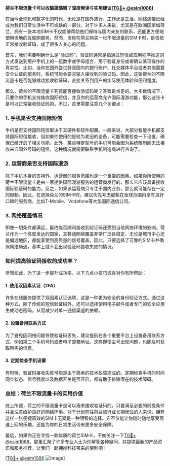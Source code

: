 **荷兰不限流量卡可以收驗證碼嗎？深度解读与实用建议[[TG💪+ @esim1088](https://t.me/s/esim1088)]**

在当今全球化和数字化的时代，无论是在国外旅行、工作还是生活，网络连接已经成为我们日常生活中不可或缺的一部分。对于许多人来说，尤其是在欧洲国家如荷兰，拥有一张本地SIM卡不仅能够帮助他们保持与国内亲友的联系，还能更方便地使用当地的互联网服务。然而，当你在荷兰购买一张不限流量的SIM卡时，是否能正常接收验证码，成了很多人关心的问题。

首先，我们需要明确什么是“验证码”。验证码通常是指通过短信或应用程序推送的方式发送到用户手机上的一组数字或字母组合，用于验证身份或者确认某项操作的真实性。比如，当你在国外尝试登录国内的银行账户、社交媒体平台或者其他需要安全认证的服务时，系统可能会要求输入接收到的验证码。因此，这张荷兰的不限流量卡是否能够成功接收验证码，直接关系到用户的实际使用体验和便利程度。

那么，荷兰的不限流量卡究竟能否接收验证码呢？答案是肯定的。大多数情况下，只要你的手机支持接收国际短信，并且你的运营商允许国际漫游功能，那么这张卡是可以正常接收验证码的。不过，这里需要注意几个关键点：

### **1. 手机是否支持国际短信**
手机是否支持国际短信取决于其硬件和软件配置。一般来说，大部分智能手机都支持国际短信接收，但如果你使用的是较为老旧的设备，可能需要检查一下设置，确保已经开启了相关功能。此外，某些特定型号的手机可能会因为系统限制而无法接收来自国外号码的短信，这种情况就需要联系手机制造商进行咨询了。

### **2. 运营商是否支持国际漫游**
除了手机本身的支持外，运营商的服务范围也是一个重要的因素。如果你所使用的荷兰不限流量卡是由一家提供国际漫游服务的运营商发行的，那么它应该具备接收国际验证码的能力。反之，如果该运营商只专注于国内业务，那么就可能存在一定的限制。因此，在选择荷兰的SIM卡时，建议优先考虑那些在全球范围内享有良好口碑的服务商，比如T-Mobile、Vodafone等大型国际通信公司。

### **3. 网络覆盖情况**
即使一切条件都满足，最终能否顺利接收到验证码还受到当地网络环境的影响。荷兰作为一个高度发达的国家，其移动网络覆盖非常广泛且稳定，无论是城市中心还是偏远地区，都能享受到高质量的信号覆盖。因此，只要选择了可靠的SIM卡并确保网络畅通，基本上就不会出现验证码接收失败的情况。

### **如何提高验证码接收的成功率？**

尽管如此，为了进一步提升成功率，以下几点小技巧或许对你有所帮助：

#### **1. 使用双因素认证（2FA）**
许多在线服务提供了双因素认证选项，这是一种更为安全的身份验证方式。通过这种方式，除了传统的短信验证码外，还可以选择使用电子邮件或者专门的安全应用生成动态密码，从而减少对单一通信渠道的依赖。

#### **2. 设置备用联系方式**
为了避免因网络问题导致验证码丢失，建议提前在各个重要平台上设置备用联系方式，例如第二个手机号码或者电子邮箱地址。这样即便主号出现问题，也能及时获取所需的信息。

#### **3. 定期检查手机设置**
有时候，验证码接收失败可能是由于简单的技术故障造成的。定期检查手机的时间同步状态、信号强度以及数据开关是否开启，都有助于排除潜在的技术障碍。

### **总结：荷兰不限流量卡的实用价值**

综上所述，荷兰的不限流量卡是可以用来接收验证码的，只要满足必要的前提条件并且注意维护良好的网络环境。对于计划前往荷兰旅行或长期居住的人来说，拥有这样一张便捷高效的SIM卡无疑是一种明智的选择。它不仅能让你随时随地享受高速上网的乐趣，还能为你的日常生活带来更多安全保障。

最后，如果你正在寻找一款优质的荷兰SIM卡，不妨关注一下[TG💪+ @esim1088](https://t.me/s/esim1088)，那里汇聚了许多专业人士为你解答各种疑问，并提供最新的产品资讯和服务推荐。让我们一起拥抱科技带来的便利吧！

[[TG💪+ @esim1088](https://t.me/s/esim1088) ![Image](https://i.postimg.cc/4NQfJmqS/Snipaste-2025-05-13-00-14-12.png)]